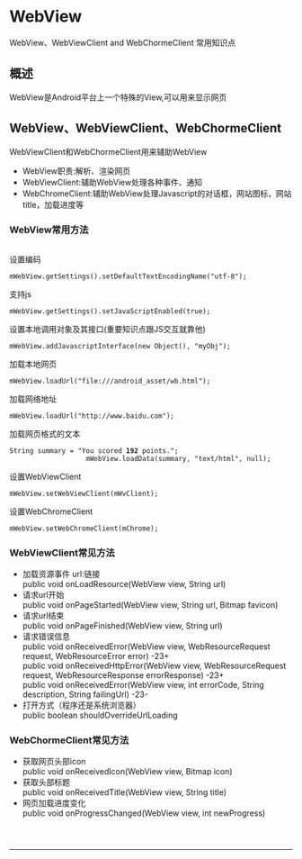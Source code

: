 # WebView
WebView、WebViewClient and WebChormeClient 常用知识点
## 概述
WebView是Android平台上一个特殊的View,可以用来显示网页
## WebView、WebViewClient、WebChormeClient
WebViewClient和WebChormeClient用来辅助WebView
* WebView职责:解析、渲染网页
* WebViewClient:辅助WebView处理各种事件、通知
* WebChromeClient:辅助WebView处理Javascript的对话框，网站图标，网站title，加载进度等
### WebView常用方法
<pre><code></code></pre>
设置编码
<pre><code>mWebView.getSettings().setDefaultTextEncodingName("utf-8");</code></pre>
支持js
<pre><code>mWebView.getSettings().setJavaScriptEnabled(true);</code></pre>
设置本地调用对象及其接口(重要知识点跟JS交互就靠他)
<pre><code>mWebView.addJavascriptInterface(new Object(), "myObj");</code></pre>
加载本地网页
<pre><code>mWebView.loadUrl("file:///android_asset/wb.html");</code></pre>
加载网络地址
<pre><code>mWebView.loadUrl("http://www.baidu.com");</code></pre>
加载网页格式的文本
<pre><code>String summary = "<html><body>You scored <b>192</b> points.</body></html>";
                   mWebView.loadData(summary, "text/html", null);</code></pre>
设置WebViewClient
<pre><code>mWebView.setWebViewClient(mWvClient);</code></pre>
设置WebChromeClient
<pre><code>mWebView.setWebChromeClient(mChrome);</code></pre>
### WebViewClient常见方法
* 加载资源事件 url:链接<br/>
  public void onLoadResource(WebView view, String url)
* 请求url开始<br/>
  public void onPageStarted(WebView view, String url, Bitmap favicon)
* 请求url结束<br/>
  public void onPageFinished(WebView view, String url)
* 请求错误信息<br/>
  public void onReceivedError(WebView view, WebResourceRequest request, WebResourceError error)  -23+<br/>
  public void onReceivedHttpError(WebView view, WebResourceRequest request, WebResourceResponse errorResponse)  -23+<br/>
  public void onReceivedError(WebView view, int errorCode, String description, String failingUrl)  -23-
* 打开方式（程序还是系统浏览器）<br/>
  public boolean shouldOverrideUrlLoading
### WebChormeClient常见方法
* 获取网页头部icon<br/>
  public void onReceivedIcon(WebView view, Bitmap icon)
* 获取头部标题<br/>
  public void onReceivedTitle(WebView view, String title)
* 网页加载进度变化<br/>
  public void onProgressChanged(WebView view, int newProgress)
<pre><code>

</code></pre>

***
